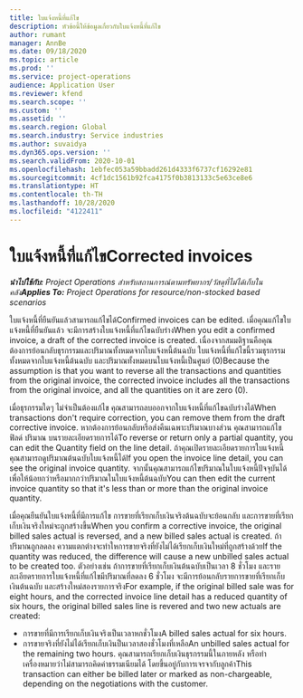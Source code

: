 ```yaml
---
title: ใบแจ้งหนี้ที่แก้ไข
description: หัวข้อนี้ให้ข้อมูลเกี่ยวกับใบแจ้งหนี้ที่แก้ไข
author: rumant
manager: AnnBe
ms.date: 09/18/2020
ms.topic: article
ms.prod: ''
ms.service: project-operations
audience: Application User
ms.reviewer: kfend
ms.search.scope: ''
ms.custom: ''
ms.assetid: ''
ms.search.region: Global
ms.search.industry: Service industries
ms.author: suvaidya
ms.dyn365.ops.version: ''
ms.search.validFrom: 2020-10-01
ms.openlocfilehash: 1ebfec053a59bbadd261d4333f6737cf16292e81
ms.sourcegitcommit: 4cf1dc1561b92fca4175f0b3813133c5e63ce8e6
ms.translationtype: HT
ms.contentlocale: th-TH
ms.lasthandoff: 10/28/2020
ms.locfileid: "4122411"
---
```

# <a name="corrected-invoices"></a><span data-ttu-id="8db6e-103">ใบแจ้งหนี้ที่แก้ไข</span><span class="sxs-lookup"><span data-stu-id="8db6e-103">Corrected invoices</span></span>

<span data-ttu-id="8db6e-104">_**นำไปใช้กับ:** Project Operations สำหรับสถานการณ์ตามทรัพยากร/วัสดุที่ไม่ได้เก็บในคลัง_</span><span class="sxs-lookup"><span data-stu-id="8db6e-104">_**Applies To:** Project Operations for resource/non-stocked based scenarios_</span></span>

<span data-ttu-id="8db6e-105">ใบแจ้งหนี้ที่ยืนยันแล้วสามารถแก้ไขได้</span><span class="sxs-lookup"><span data-stu-id="8db6e-105">Confirmed invoices can be edited.</span></span> <span data-ttu-id="8db6e-106">เมื่อคุณแก้ไขใบแจ้งหนี้ที่ยืนยันแล้ว จะมีการสร้างใบแจ้งหนี้ที่แก้ไขฉบับร่าง</span><span class="sxs-lookup"><span data-stu-id="8db6e-106">When you edit a confirmed invoice, a draft of the corrected invoice is created.</span></span> <span data-ttu-id="8db6e-107">เนื่องจากสมมติฐานคือคุณต้องการย้อนกลับธุรกรรมและปริมาณทั้งหมดจากใบแจ้งหนี้ต้นฉบับ ใบแจ้งหนี้ที่แก้ไขนี้รวมธุรกรรมทั้งหมดจากใบแจ้งหนี้ต้นฉบับ และปริมาณทั้งหมดบนใบแจ้งหนี้เป็นศูนย์ (0)</span><span class="sxs-lookup"><span data-stu-id="8db6e-107">Because the assumption is that you want to reverse all the transactions and quantities from the original invoice, the corrected invoice includes all the transactions from the original invoice, and all the quantities on it are zero (0).</span></span>

<span data-ttu-id="8db6e-108">เมื่อธุรกรรมใดๆ ไม่จำเป็นต้องแก้ไข คุณสามารถลบออกจากใบแจ้งหนี้ที่แก้ไขฉบับร่างได้</span><span class="sxs-lookup"><span data-stu-id="8db6e-108">When transactions don't require correction, you can remove them from the draft corrective invoice.</span></span> <span data-ttu-id="8db6e-109">หากต้องการย้อนกลับหรือส่งคืนเฉพาะปริมาณบางส่วน คุณสามารถแก้ไขฟิลด์ ปริมาณ บนรายละเอียดรายการได้</span><span class="sxs-lookup"><span data-stu-id="8db6e-109">To reverse or return only a partial quantity, you can edit the Quantity field on the line detail.</span></span> <span data-ttu-id="8db6e-110">ถ้าคุณเปิดรายละเอียดรายการใบแจ้งหนี้ คุณสามารถดูปริมาณต้นฉบับใบแจ้งหนี้ได้</span><span class="sxs-lookup"><span data-stu-id="8db6e-110">If you open the invoice line detail, you can see the original invoice quantity.</span></span> <span data-ttu-id="8db6e-111">จากนั้นคุณสามารถแก้ไขปริมาณในใบแจ้งหนี้ปัจจุบันได้ เพื่อให้น้อยกว่าหรือมากกว่าปริมาณในใบแจ้งหนี้ต้นฉบับ</span><span class="sxs-lookup"><span data-stu-id="8db6e-111">You can then edit the current invoice quantity so that it's less than or more than the original invoice quantity.</span></span>

<span data-ttu-id="8db6e-112">เมื่อคุณยืนยันใบแจ้งหนี้ที่มีการแก้ไข การขายที่เรียกเก็บเงินจริงต้นฉบับจะย้อนกลับ และการขายที่เรียกเก็บเงินจริงใหม่จะถูกสร้างขึ้น</span><span class="sxs-lookup"><span data-stu-id="8db6e-112">When you confirm a corrective invoice, the original billed sales actual is reversed, and a new billed sales actual is created.</span></span> <span data-ttu-id="8db6e-113">ถ้าปริมาณถูกลดลง ความแตกต่างจะทำใหการขายจริงที่ยังไม่ได้เรียกเก็บเงินใหม่ที่ถูกสร้างด้วย</span><span class="sxs-lookup"><span data-stu-id="8db6e-113">If the quantity was reduced, the difference will cause a new unbilled sales actual to be created too.</span></span> <span data-ttu-id="8db6e-114">ตัวอย่างเช่น ถ้าการขายที่เรียกเก็บเงินต้นฉบับเป็นเวลา 8 ชั่วโมง และรายละเอียดรายการใบแจ้งหนี้ที่แก้ไขมีปริมาณที่ลดลง 6 ชั่วโมง จะมีการย้อนกลับรายการขายที่เรียกเก็บเงินต้นฉบับ และสร้างใหม่สองรายการจริง</span><span class="sxs-lookup"><span data-stu-id="8db6e-114">For example, if the original billed sale was for eight hours, and the corrected invoice line detail has a reduced quantity of six hours, the original billed sales line is revered and two new actuals are created:</span></span>

- <span data-ttu-id="8db6e-115">การขายที่มีการเรียกเก็บเงินจริงเป็นเวลาหกชั่วโมง</span><span class="sxs-lookup"><span data-stu-id="8db6e-115">A billed sales actual for six hours.</span></span>
- <span data-ttu-id="8db6e-116">การขายจริงที่ยังไม่ได้เรียกเก็บเงินป็นเวลาสองชั่วโมงที่เหลือ</span><span class="sxs-lookup"><span data-stu-id="8db6e-116">An unbilled sales actual for the remaining two hours.</span></span> <span data-ttu-id="8db6e-117">คุณสามารถเรียกเก็บเงินธุรกรรมนี้ในภายหลัง หรือทำเครื่องหมายว่าไม่สามารถคิดค่าธรรมเนียมได้ โดยขึ้นอยู่กับการเจรจากับลูกค้า</span><span class="sxs-lookup"><span data-stu-id="8db6e-117">This transaction can either be billed later or marked as non-chargeable, depending on the negotiations with the customer.</span></span>
